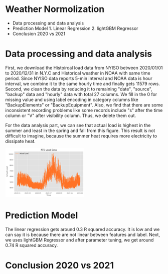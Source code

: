 # Weather Normolization

- Data processing and data analysis
- Prediction Model 1. Linear Regression 2. lightGBM Regressor
- Conclusion 2020 vs 2021

# Data processing and data analysis
First, we download the Histoircal load data from NYISO between 2020/01/01 to 2020/12/31 in N.Y.C and Historical weather in NOAA with same time period. Since NYISO data reports 5-min interval and NOAA data is hour interval, we combine it to the same hourly time and finally gets 11579 rows. Second, we clean the data by reducing it to remaining "date", "source", "backup" data and "hourly" data with total 27 columns. We fill in the 0 for missing value and using label encoding in category columns like "BackupElements" or "BackupEquipment". Also, we find that there are some inconsistent recording problems like some records include "s" after the time column or "V" after visibility column. Thus, we delete them out.

For the data analysis part, we can see that actual load is highest in the summer and least in the spring and fall from this figure. This result is not difficult to imagine, because the summer heat requires more electricity to dissipate heat.

<img src="Load_Time.png" alt="Cover" width="50%"/>

# Prediction Model
The linear regression gets around 0.3 R squared accuracy. It is low and we can say it is because there are not linear between features and label. Next, we uses lightGBM Regressor and after parameter tuning, we get around 0.74 R squared accuracy.

# Conclusion 2020 vs 2021
